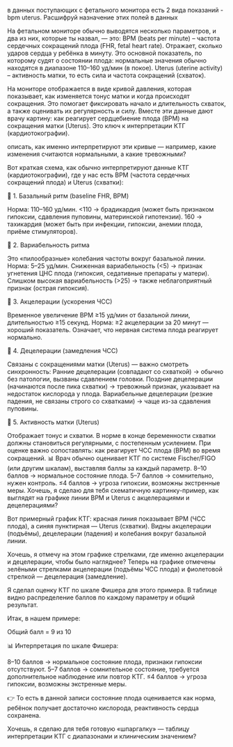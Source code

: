 в данных поступающих с фетального монитора есть 2 вида показаний - bpm uterus. Расшифруй назначение этих полей в данных

На фетальном мониторе обычно выводятся несколько параметров, и два из них, которые ты назвал, — это:
BPM (beats per minute) – частота сердечных сокращений плода (FHR, fetal heart rate).
Отражает, сколько ударов сердца у ребёнка в минуту.
Это основной показатель, по которому судят о состоянии плода: нормальные значения обычно находятся в диапазоне 110–160 уд/мин (в покое).
Uterus (uterine activity) – активность матки, то есть сила и частота сокращений (схваток).

На мониторе отображается в виде кривой давления, которая показывает, как изменяется тонус матки и когда происходят сокращения.
Это помогает фиксировать начало и длительность схваток, а также оценивать их регулярность и силу.
Вместе эти данные дают врачу картину: как реагирует сердцебиение плода (BPM) на сокращения матки (Uterus). Это ключ к интерпретации КТГ (кардиотокографии).

описать, как именно интерпретируют эти кривые — например, какие изменения считаются нормальными, а какие тревожными?

Вот краткая схема, как обычно интерпретируют данные КТГ (кардиотокографии), где у нас есть BPM (частота сердечных сокращений плода) и Uterus (схватки):

🔹 1. Базальный ритм (baseline FHR, BPM)

Норма: 110–160 уд/мин.
<110 → брадикардия (может быть признаком гипоксии, сдавления пуповины, материнской гипотензии).
160 → тахикардия (может быть при инфекции, гипоксии, анемии плода, приёме стимуляторов).

🔹 2. Вариабельность ритма

Это «пилообразные» колебания частоты вокруг базальной линии.
Норма: 5–25 уд/мин.
Сниженная вариабельность (<5) → признак угнетения ЦНС плода (гипоксия, седативные препараты у матери).
Слишком высокая вариабельность (>25) → также неблагоприятный признак (острая гипоксия).

🔹 3. Акцелерации (ускорения ЧСС)

Временное увеличение BPM ≥15 уд/мин от базальной линии, длительностью ≥15 секунд.
Норма: ≥2 акцелерации за 20 минут — хороший показатель.
Означает, что нервная система плода реагирует нормально.

🔹 4. Децелерации (замедления ЧСС)

Связаны с сокращениями матки (Uterus) — важно смотреть синхронность:
Ранние децелерации (совпадают со схваткой) → обычно без патологии, вызваны сдавлением головки.
Поздние децелерации (начинаются после пика схватки) → тревожный признак, указывает на недостаток кислорода у плода.
Вариабельные децелерации (резкие падения, не связаны строго со схватками) → чаще из-за сдавления пуповины.

🔹 5. Активность матки (Uterus)

Отображает тонус и схватки.
В норме в конце беременности схватки должны становиться регулярными, с постепенным усилением.
При оценке важно сопоставлять: как реагирует ЧСС плода (BPM) во время сокращений.
📊 Врач обычно оценивает КТГ по системе Fischer/FIGO (или другим шкалам), выставляя баллы за каждый параметр.
8–10 баллов → нормальное состояние плода.
5–7 баллов → сомнительно, нужен контроль.
≤4 баллов → угроза гипоксии, возможны экстренные меры.
Хочешь, я сделаю для тебя схематичную картинку-пример, как выглядят на графике линии BPM и Uterus с акцелерациями и децелерациями?

Вот примерный график КТГ: красная линия показывает BPM (ЧСС плода), а синяя пунктирная — Uterus (схватки). Видны акцелерации (подъёмы), децелерации (падения) и колебания вокруг базальной линии.

Хочешь, я отмечу на этом графике стрелками, где именно акцелерации и децелерации, чтобы было нагляднее?
Теперь на графике отмечены зелёными стрелками акцелерации (подъёмы ЧСС плода) и фиолетовой стрелкой — децелерация (замедление).

Я сделал оценку КТГ по шкале Фишера для этого примера. В таблице видно распределение баллов по каждому параметру и общий результат.

Итак, в нашем примере:

Общий балл = 9 из 10

📊 Интерпретация по шкале Фишера:

8–10 баллов → нормальное состояние плода, признаки гипоксии отсутствуют.
5–7 баллов → сомнительное состояние, требуется дополнительное наблюдение или повтор КТГ.
≤4 баллов → угроза гипоксии, возможны экстренные меры.

👉 То есть в данной записи состояние плода оценивается как норма, ребёнок получает достаточно кислорода, реактивность сердца сохранена.

Хочешь, я сделаю для тебя готовую «шпаргалку» — таблицу интерпретации КТГ с диапазонами и клиническим значением?

